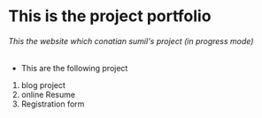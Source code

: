 # This is the project portfolio

###### This the website which conatian sumil's project (in progress mode)

- This are the following project

1. blog project
2. online Resume
3. Registration form
